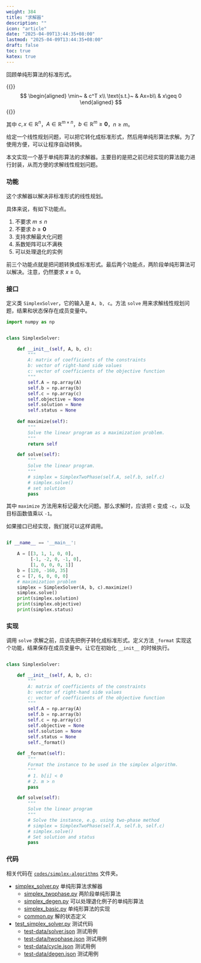 ```yaml
---
weight: 384
title: "求解器"
description: ""
icon: "article"
date: "2025-04-09T13:44:35+08:00"
lastmod: "2025-04-09T13:44:35+08:00"
draft: false
toc: true
katex: true
---
```


回顾单纯形算法的标准形式。

{{<katex>}}
$$
\begin{aligned}
\min~ & c^T x\\
\text{s.t.}~ & Ax=b\\
& x\geq 0
\end{aligned}
$$
{{</katex>}}

其中 $c, x \in \mathbb{R}^n$，$A\in\mathbb{R}^{m\times n}$，$b\in\mathbb{R}^m \geq \mathbf{0}$，$n\geq m$。

给定一个线性规划问题，可以把它转化成标准形式，然后用单纯形算法求解。为了使用方便，可以让程序自动转换。

本文实现一个基于单纯形算法的求解器。主要目的是把之前已经实现的算法能力进行封装，从而方便的求解线性规划问题。

### 功能

这个求解器以解决非标准形式的线性规划。

具体来说，有如下功能点。

1. 不要求 $m \leq  n$
2. 不要求 $b\geq \mathbf{0}$
3. 支持求解最大化问题
4. 系数矩阵可以不满秩
5. 可以处理退化的实例

前三个功能点就是把问题转换成标准形式。最后两个功能点，两阶段单纯形算法可以解决。注意，仍然要求 $x\geq 0$。

### 接口

定义类 `SimplexSolver`，它的输入是 `A, b, c`。方法 `solve` 用来求解线性规划问题，结果和状态保存在成员变量中。

```python
import numpy as np


class SimplexSolver:

    def __init__(self, A, b, c):
        """
        A: matrix of coefficients of the constraints
        b: vector of right-hand side values
        c: vector of coefficients of the objective function
        """
        self.A = np.array(A)
        self.b = np.array(b)
        self.c = np.array(c)
        self.objective = None
        self.solution = None
        self.status = None
        
    def maximize(self):
        """
        Solve the linear program as a maximization problem.
        """
        return self

    def solve(self):
        """
        Solve the linear program. 
        """
        # simplex = SimplexTwoPhase(self.A, self.b, self.c)
        # simplex.solve()
        # set solution
        pass
```

其中 `maximize` 方法用来标记最大化问题。那么求解时，应该把 `c` 变成 `-c`，以及目标函数值乘以 `-1`。

如果接口已经实现，我们就可以这样调用。


```python

if __name__ == '__main__':

    A = [[3, 1, 1, 0, 0], 
         [-1, -2, 0, -1, 0], 
         [1, 0, 0, 0, 1]]
    b = [120, -160, 35]
    c = [7, 6, 0, 0, 0]
    # maximization problem
    simplex = SimplexSolver(A, b, c).maximize()
    simplex.solve()
    print(simplex.solution)
    print(simplex.objective)
    print(simplex.status)
```

### 实现

调用 `solve` 求解之前，应该先把例子转化成标准形式。定义方法 `_format` 实现这个功能，结果保存在成员变量中。让它在初始化 `__init__` 的时候执行。

```python

class SimplexSolver:

    def __init__(self, A, b, c):
        """
        A: matrix of coefficients of the constraints
        b: vector of right-hand side values
        c: vector of coefficients of the objective function
        """
        self.A = np.array(A)
        self.b = np.array(b)
        self.c = np.array(c)
        self.objective = None
        self.solution = None
        self.status = None
        self._format()
    
    def _format(self):
        """
        Format the instance to be used in the simplex algorithm.
        """
        # 1. b[i] < 0
        # 2. m > n
        pass

    def solve(self):
        """
        Solve the linear program
        """
        # Solve the instance, e.g. using two-phase method
        # simplex = SimplexTwoPhase(self.A, self.b, self.c)
        # simplex.solve()
        # Set solution and status
        pass
```

### 代码

相关代码在 [`codes/simplex-algorithms`](https://github.com/xianqiu/linear-programming/tree/main/codes/simplex-algorithms) 文件夹。

* [simplex_solver.py](https://github.com/xianqiu/linear-programming/blob/main/codes/simplex-algorithms/simplex_solver.py) 单纯形算法求解器
	* [simplex_twophase.py](https://github.com/xianqiu/linear-programming/blob/main/codes/simplex-algorithms/simplex_twophase.py) 两阶段单纯形算法
  * [simplex_degen.py](https://github.com/xianqiu/linear-programming/blob/main/codes/simplex-algorithms/simplex_degen.py) 可以处理退化例子的单纯形算法
  * [simplex_basic.py](https://github.com/xianqiu/linear-programming/blob/main/codes/simplex-algorithms/simplex_basic.py) 单纯形算法的实现
  * [common.py](https://github.com/xianqiu/linear-programming/blob/main/codes/simplex-algorithms/common.py) 解的状态定义
* [test_simplex_solver.py](https://github.com/xianqiu/linear-programming/blob/main/codes/simplex-algorithms/test_simplex_twophase.py) 测试代码
  * [test-data/solver.json](https://github.com/xianqiu/linear-programming/blob/main/codes/simplex-algorithms/test-data/solver.json) 测试用例
  * [test-data/twophase.json](https://github.com/xianqiu/linear-programming/blob/main/codes/simplex-algorithms/test-data/twophase.json) 测试用例
  * [test-data/cycle.json](https://github.com/xianqiu/linear-programming/blob/main/codes/simplex-algorithms/test-data/cycle.json) 测试用例
  * [test-data/degen.json](https://github.com/xianqiu/linear-programming/blob/main/codes/simplex-algorithms/test-data/degen.json)  测试用例

